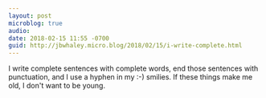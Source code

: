 ```yaml
---
layout: post
microblog: true
audio: 
date: 2018-02-15 11:55 -0700
guid: http://jbwhaley.micro.blog/2018/02/15/i-write-complete.html
---
```

I write complete sentences with complete words, end those sentences with punctuation, and I use a hyphen in my :-) smilies. If these things make me old, I don't want to be young.
